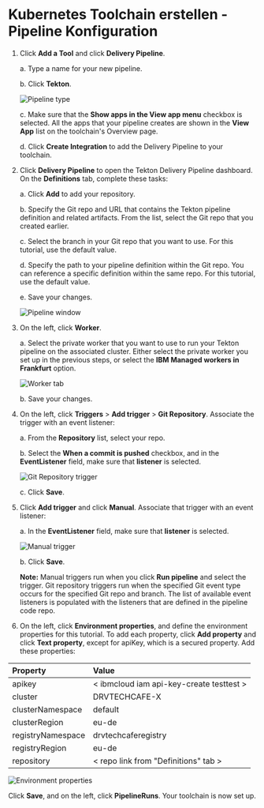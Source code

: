 # Kubernetes Toolchain erstellen - Pipeline Konfiguration

1. Click **Add a Tool** and click **Delivery Pipeline**.

   a. Type a name for your new pipeline.

   b. Click **Tekton**.

   ![Pipeline type](https://www.ibm.com/cloud/architecture/images/tutorials/toolchains/develop-kubernetes-app-using-tekton-delivery-pipelines/Tekton_Select.png)

   c. Make sure that the **Show apps in the View app menu** checkbox is selected. All the apps that your pipeline creates are shown in the **View App** list on the toolchain's Overview page.

   d. Click **Create Integration** to add the Delivery Pipeline to your toolchain.

2. Click **Delivery Pipeline** to open the Tekton Delivery Pipeline dashboard. On the **Definitions** tab, complete these tasks:

   a. Click **Add** to add your repository.

   b. Specify the Git repo and URL that contains the Tekton pipeline definition and related artifacts. From the list, select the Git repo that you created earlier.

   c. Select the branch in your Git repo that you want to use. For this tutorial, use the default value.

   d. Specify the path to your pipeline definition within the Git repo. You can reference a specific definition within the same repo. For this tutorial, use the default value.

   e. Save your changes.

   ![Pipeline window](https://www.ibm.com/cloud/architecture/images/tutorials/toolchains/develop-kubernetes-app-using-tekton-delivery-pipelines/Tekton_Repo_Definition.png)

3. On the left, click **Worker**.

   a. Select the private worker that you want to use to run your Tekton pipeline on the associated cluster. Either select the private worker you set up in the previous steps, or select the **IBM Managed workers in Frankfurt** option.

   ![Worker tab](https://www.ibm.com/cloud/architecture/images/tutorials/toolchains/develop-kubernetes-app-using-tekton-delivery-pipelines/Tekton_Worker.png)

   b. Save your changes.

4. On the left, click **Triggers** &gt; **Add trigger** &gt; **Git Repository**. Associate the trigger with an event listener:

   a. From the **Repository** list, select your repo.

   b. Select the **When a commit is pushed** checkbox, and in the **EventListener** field, make sure that **listener** is selected.

   ![Git Repository trigger](https://www.ibm.com/cloud/architecture/images/tutorials/toolchains/develop-kubernetes-app-using-tekton-delivery-pipelines/Tekton_Trigger.png)

   c. Click **Save**.

5. Click **Add trigger** and click **Manual**. Associate that trigger with an event listener:

   a. In the **EventListener** field, make sure that **listener** is selected.

   ![Manual trigger](https://www.ibm.com/cloud/architecture/images/tutorials/toolchains/develop-kubernetes-app-using-tekton-delivery-pipelines/Tekton_Manual_Trigger.png)

   b. Click **Save**.

   **Note:** Manual triggers run when you click **Run pipeline** and select the trigger. Git repository triggers run when the specified Git event type occurs for the specified Git repo and branch. The list of available event listeners is populated with the listeners that are defined in the pipeline code repo.

6. On the left, click **Environment properties**, and define the environment properties for this tutorial. To add each property, click **Add property** and click **Text property**, except for apiKey, which is a secured property. Add these properties:

| Property | Value |
| :--- | :--- |
| apikey | &lt; ibmcloud iam api-key-create testtest &gt; |
| cluster | DRVTECHCAFE-X |
| clusterNamespace | default |
| clusterRegion | eu-de |
| registryNamespace | drvtechcaferegistry |
| registryRegion | eu-de |
| repository | &lt; repo link from "Definitions" tab &gt; |

![Environment properties](https://www.ibm.com/cloud/architecture/images/tutorials/toolchains/develop-kubernetes-app-using-tekton-delivery-pipelines/Tekton_Environment.png)

Click **Save**, and on the left, click **PipelineRuns**. Your toolchain is now set up.

